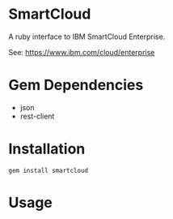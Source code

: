SmartCloud
==========

A ruby interface to IBM SmartCloud Enterprise.

See: https://www.ibm.com/cloud/enterprise

Gem Dependencies
================

* json
* rest-client

Installation
============

`gem install smartcloud`

Usage
=====

